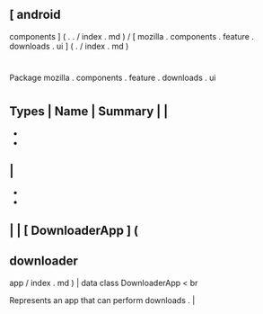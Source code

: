 [
android
-
components
]
(
.
.
/
index
.
md
)
/
[
mozilla
.
components
.
feature
.
downloads
.
ui
]
(
.
/
index
.
md
)
#
#
Package
mozilla
.
components
.
feature
.
downloads
.
ui
#
#
#
Types
|
Name
|
Summary
|
|
-
-
-
|
-
-
-
|
|
[
DownloaderApp
]
(
-
downloader
-
app
/
index
.
md
)
|
data
class
DownloaderApp
<
br
>
Represents
an
app
that
can
perform
downloads
.
|
